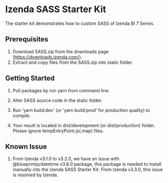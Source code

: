 # Izenda SASS Starter Kit
The starter kit demonstrates how to custom SASS of Izenda BI 7 Series.

## Prerequisites
1. Download SASS.zip from the downloads page (https://downloads.izenda.com/).
2. Extract and copy files from the SASS.zip into static folder.

## Getting Started
1. Pull packages by run yarn from command line.

2. Alter SASS source code in the static folder.

3. Run 'yarn build:dev' (or 'yarn build:prod' for production quality) to compile.

4. Your result is located in dist/development (or dist/production) folder. Please ignore tempEntryPoint.js(.map) files.

## Known Issue
1. From Izenda v3.1.0 to v3.2.0, we have an issue with @blueprintjs/datetime v3.8.0 package, this package is needed to install manually into the Izenda SASS Starter Kit.
From Izenda v3.3.0, this issue is resolved by Izenda.